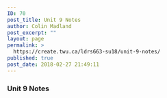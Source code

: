 ```yaml
---
ID: 70
post_title: Unit 9 Notes
author: Colin Madland
post_excerpt: ""
layout: page
permalink: >
  https://create.twu.ca/ldrs663-su18/unit-9-notes/
published: true
post_date: 2018-02-27 21:49:11
---
```

### Unit 9 Notes